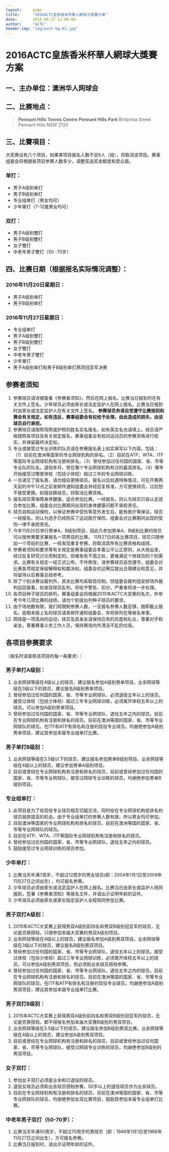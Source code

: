 ```yaml
---
layout:     page
title:      "2016ACTC皇族香米杯華人網球大獎賽方案"
date:       2016-08-27 12:00:00
author:     "ACTC"
header-img: "img/post-bg-01.jpg"
---
```

# 2016ACTC皇族香米杯華人網球大獎賽方案

## 一、主办单位：澳洲华人网球会

## 二、比赛地点：
> **Pennant Hills Tennis Centre**
> **Pennant Hills Park**
> Britannia Street Pennant Hills NSW 2120

## 三、比賽項目：
大奖赛设有八个项目，如果某项目报名人数不足6人（组），将取消该项目。赛事组委会将根据各项目参赛人数多少，调整奖品奖金额度和受众面。

### 单打：
* 男子A级别单打
* 男子B级别单打
* 专业组单打（男女均可）
* 少年單打（7-12歲男女均可）

### 双打：
* 男子A级别雙打
* 男子B级别雙打
* 女子雙打
* 中老年男子雙打（50 -70岁）

## 四、比赛日期（根据报名实际情况调整）：

### 2016年11月20日星期日：
* 男子A级别单打
* 男子B级别单打

### 2016年11月27日星期日：
* 专业组单打
* 男子A级别雙打
* 男子B级别雙打
* 女子雙打
* 中老年男子雙打
* 少年單打
* 男子A级别单打和男子B级别单打两项冠亚军决赛

## 参赛者须知
1. 参赛球员请详细查看《参赛者须知》，然后在网上报名，比赛当日报到时在有关文件上签名。少年球员必须由家长或法定监护人在网上报名，比赛当日报到时由家长或法定监护人在有关文件上签名。
**参赛球员务请自觉遵守比赛规则和赛会有关规定，如有违反，赛事组委会有权给予处理，由此造成的损失，由该球员自行承担。**
2. 参赛球员请按照驾照或护照的姓名实名报名，如有英文名也请填上。球员请严格按照各项目及有关规定报名，赛事组委会有权对运动员的参赛资格进行核实，并保留最终决定权。
3. 专业或接受过专业训练的队员请在参赛报名表上如实填写以下内容。包括：（1）目前在澳洲等国家的专业网球机构的排名。（2）目前在ATP、WTA、ITF等国际专业网球机构有注册和排名。（3）曾经参加过任何国的国家、省、市等专业队的队名，退役年月，曾在哪个专业网球机构有过的最高排名。（4）哪年开始接受过哪里体校（包括少体校）超过三年的专业网球训练。
4. 一旦递交了报名表，请勿擅自更换球员。报名以后如遇特殊情况，可在开赛两天前的中午12点之前发邮件通知组委会并经回复核准，方可更换球员，过后恕不接受更换。如擅自换球员，将取消比赛资格。
5. 报名球员需保障身体健康，适合参加比赛。一经报名，则认为球员已自认定适合参加比赛，组委会对比赛期间出现的身体健康问题不承担责任。
6. 球员自购运动保险，以保证参赛中受伤等意外发生后，能有医疗等保证。球员一经报名，则认为选手已经购买了运动医疗保险，组委会对比赛期间出现的受伤一律不承担责任。
7. 今年11月20日举行男单A、B级别项目，因此凡参加男单A、B级别比赛的球员可以按参赛要求兼报名一项男双的比赛。 11月27日的各比赛项目，球员只限参加一个项目的比赛，一经发现重复参赛，将取消其所有比赛资格和成绩。
8. 参赛者须知和要求等有关规定是赛事组委会本着公平公正原则，从大局出发，经过反复研究讨论而制定的。但难免有不周之处，更难满足个体球员的个别需求。比赛有关规定一经正式公布，不作修改，请参赛球员自觉遵守。组委会对比赛各项规定保留解释权和裁决权。组委会欢迎赛后提出合理建议和意见，并将留待以后赛事总结参考。
9. 除了个别决赛设裁判外，其余比赛均采取信任制。但组委会裁判组安排场外裁判巡回查看，如发现球员乱判，将给予警告、扣分，严重者将进一步处理。
10. 各项目种子球员的排列，赛事组委会将根据2015年ACTC大奖赛的名次，并参考今年几项比赛的战绩。请勿个别提出列种子球员的要求。
11. 由于场地数有限，我们将限制参赛人数，一旦报名参赛人数足够，随即截止报名。逾期未报上名的球员请发邮件通知组委会，并将排列在等候名单里。
12. 网球是一项高尚的运动，球员及其亲友请保持应有的风度和礼仪，尊重对手和亲友，尊重赛事义务工作人员，保持赛场内外清洁不乱扔垃圾。

## 各项目参赛要求
（报名时请查核该项目的每一条要求）：

### 男子单打A级别：
1. 业余网球等级在4级以上的球员，建议报名参加A级别男单项目。业余网球等级在3级以下的球员，建议报名B级别男单项目。
2. 曾经参加过任何国的国家、省、市等专业网球队，必须退役五年以上的球员。 接受过体校（包括少体校）超过三年专业网球训练，必须离开体校五年以上的球员。可以参加A级别男单项目。
3. 曾经参加过任何国的国家、省、市等专业网球队，退役五年之内的球员。目前在专业网球机构有注册和排名的球员。目前在澳洲等国的国家、省、市等专业网球队的球员。在ITF和ATP有排名和注册的现役专业球员。均谢绝参加A级别男单项目，建议其参加本届专业组单打比赛。

### 男子单打B级别：
1. 业余网球等级在3.5级以下的球员，建议报名参加男单B级别项目。业余网球等级在4级以上的球员，建议参加男单A级别项目。
2. 目前或曾经在专业网球机构有注册和排名的球员，目前或曾经参加过任何国的国家、省、市等专业网球队，接受过网球专业训练的球员，均谢绝参加男单B级别项目。

### 专业组单打：
1. 此项目是为了给现役专业球员相互切磋交流，同时给在专业网球机构低排名的球员锻炼提高的机会。由于专业组单打的参赛人数有限，所以男女均可参加。
2. 目前澳洲等国家的专业网球机构有排名的球员，目前在澳洲等国的国家、省、市等专业网球队的球员。
3. 目前在ATP、WTA、ITF等国际专业网球机构有注册和排名的球员。
4. 曾经参加过任何国的国家、省、市等专业网球队，退役五年之内的球员。
5. 鼓励接受过专业网球训练的球员参加。

### 少年单打：
1. 比赛当天年满7周岁，不超过12周岁的男女球员(即：2004年1月1日至2009年11月27日之间出生) ，均可报名参赛。
2. 少年球员必须由家长或法定监护人在网上报名。比赛当日由家长或监护人陪同报到，签署《参赛者须知》等报名文件，并请出示证明年龄的证件。
3. 少年球员必须由家长或家长指定监护人全程陪同参加比赛。

### 男子双打A级别：
1. 2015年ACTC大奖赛上获得男双A级别前四名和男双B级别冠亚军的球员，无论是否换搭档，只限参加本届大奖赛的男双A级别项目。
2. 业余网球等级在4级以上的球员，建议报名参加A级别男双项目。业余网球等级在3级以下的球员，建议报名B级别男双项目。
3. 曾经参加过任何国的国家、省、市等专业网球队，退役五年以上的球员。接受过体校（包括少体校）超过三年专业网球训练，必须离开体校五年以上的球员。可以参加A级别男双项目，但必须和业余球员搭档参赛。
4. 曾经参加过任何国的国家、省、市等专业网球队，退役五年之内的球员。目前在专业网球机构有注册和排名的球员。目前在澳洲等国的国家、省、市等专业网球队的球员。在ITF和ATP有排名和注册的现役专业球员。均谢绝参加A级别男双项目，建议其参加本届专业组单打比赛。

### 男子双打B级别：
1. 2015年ACTC大奖赛上获得男双A级别前四名和男双B级别冠亚军的球员，无论是否换搭档，都不得报名参加本届大奖赛B级别的男双项目。
2. 业余网球等级在3.5级以下的球员，建议报名参加B级别男双比赛。业余网球等级在4级以上的球员，建议参加A级别男双项目。
3. 目前或曾经在专业网球机构有注册和排名的球员，目前或曾经参加过任何国家、省、市等专业网球队，接受过网球专业训练的球员，均谢绝参加B级别的男双项目。

### 女子双打：
1. 参加女子双打必须是业余和已退役的球员。
2. 退役女球员必须和业余球员搭档参赛，50岁以上的退役球员作为业余球员。
3. 目前在专业网球机构有注册和排名的球员，目前在澳洲等国的国家、省、市等专业网球队的球员，均谢绝参加女双比赛项目，鼓励其参加本届专业组单打比赛。

### 中老年男子双打（50-70岁）：
1. 比赛当天年满50周岁，不超过70周岁的男球员（即：1946年1月1日至1966年11月27日之间出生），方可报名参赛。
2. 比赛当日报到时，请出示证明年龄的证件。
